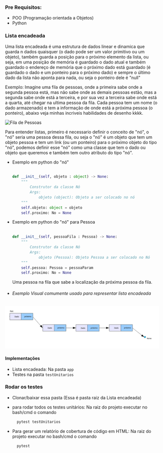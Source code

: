 ### Pre Requisitos:
- POO (Programação orientada a Objetos)
- Python


### Lista encadeada
Uma lista encadeada é uma estrutura de dados linear e dinamica que guarda n dados quaisquer (o dado pode ser um valor primitivo ou um objeto), também guarda a posição para o próximo elemento da lista, ou seja, em uma posição de memória é guardado o dado atual e também guardado o endereço de memória que o próximo dado está guardado (é guardado o dado e um ponteiro para o próximo dado) e sempre o último dado da lista não aponta para nada, ou seja o ponteiro dele é "null"

Exemplo: Imagine uma fila de pessoas, onde a primeira sabe onde a segunda pessoa está, mas não sabe onde as demais pessoas estão, mas a segunda sabe onde está a terceira, e por sua vez a terceira sabe onde está a quarta, até chegar na ultima pessoa da fila. Cada pessoa tem um nome (o dado armazenado) e tem a informação de onde está a próxima pessoa (o ponteiro), abaixo veja minhas incriveis habilidades  de desenho kkkk.

![Fila de Pessoas](readme_imagens/fila%20%20pessoas.png)

Para entender listas, primeiro é necessario definir o conceito de "nó", o "nó" seria uma pessoa dessa fila, ou seja o "nó" é um objeto que tem um objeto pessoa e tem um link (ou um ponteiro) para o próximo objeto do tipo "nó", podemos definir esse "nó" como uma classe que tem o dado ou objeto que queremos e também tem outro atributo do tipo "nó".

- Exemplo em python do "nó"

    ```python

    def __init__(self, objeto : object) -> None:
        """
            Construtor da classe Nó
            Args:
                objeto (object): Objeto a ser colocado no nó
        """
        self.objeto: object = objeto
        self.proximo: No = None

    ```

- Exemplo em python do "nó" para Pessoa

    ```python

    def __init__(self, pessoaFila : Pessoa) -> None:
        """
            Construtor da classe Nó
            Args:
                objeto (Pessoa): Objeto Pessoa a ser colocado no Nó
        """
        self.pessoa: Pessoa = pessoaParam
        self.proximo: No = None

    ```
    Uma pessoa na fila que sabe a localização da próxima pessoa da fila.

- ###### Exemplo Visual comumente usado para representar lista encadeada
![Lista encadeada](readme_imagens/lista_encadeada.png)


#### Implementações
* Lista encadeada: Na pasta `app`
* Testes na pasta `testUnitarios`


### Rodar os testes
- Clonar/baixar essa pasta (Essa é pasta raiz da Lista encadeada)
- para rodar todos os testes unitários:
    Na raiz do projeto executar no bash/cmd o comando
    ```bash
      pytest testUnitarios
    ```
    
- Para gerar um relatório de cobertura de código em HTML:
    Na raiz do projeto executar no bash/cmd o comando
    ```bash
      pytest
    ```